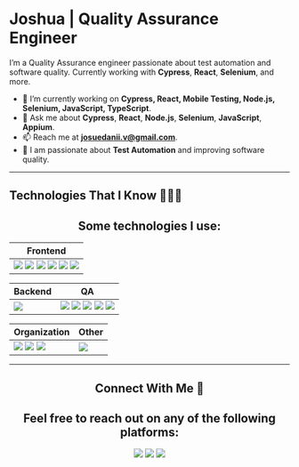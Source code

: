 # Joshua | Quality Assurance Engineer

I’m a Quality Assurance engineer passionate about test automation and software quality. Currently working with **Cypress**, **React**, **Selenium**, and more.

- 🔭 I’m currently working on **Cypress, React, Mobile Testing, Node.js, Selenium, JavaScript, TypeScript**.
- 💬 Ask me about **Cypress**, **React**, **Node.js**, **Selenium**, **JavaScript**, **Appium**.
- 📫 Reach me at **josuedanii.v@gmail.com**.
- 🎯 I am passionate about **Test Automation** and improving software quality.

---

## Technologies That I Know 👨🏻‍💻

<h2 align="center"> Some technologies I use: </h2>

<div align="center">
  
| Frontend |
| -------- |
| <!-- FRONTEND --> <!-- ReactJS --> <img src="https://img.shields.io/badge/React-20232A?style=for-the-badge&logo=react&logoColor=61DAFB" /> <!-- HTML5 --> <img src="https://img.shields.io/badge/HTML5-E34F26?style=for-the-badge&logo=html5&logoColor=white" /> <!-- CSS --> <img src="https://img.shields.io/badge/CSS3-1572B6?style=for-the-badge&logo=css3&logoColor=white" /> <!-- Tailwind --> <img src="https://img.shields.io/badge/Tailwind_CSS-38B2AC?style=for-the-badge&logo=tailwind-css&logoColor=white" /> <!-- Typescript --> <img src="https://img.shields.io/badge/TypeScript-007ACC?style=for-the-badge&logo=typescript&logoColor=white" /> <!-- Javascript --> <img src="https://img.shields.io/badge/JavaScript-323330?style=for-the-badge&logo=javascript&logoColor=F7DF1E" />
  
</div>

<div align="center"> 
  
| Backend | QA |
| ------- | -- |
| <!-- BACKEND --> <!-- Docker --> <img src="https://img.shields.io/badge/Docker-2CA5E0?style=for-the-badge&logo=docker&logoColor=white" />                                                       | <!-- QA --> <img src="https://img.shields.io/badge/Cypress-17202C?style=for-the-badge&logo=cypress&logoColor=white" /> <img src="https://img.shields.io/badge/Postman-FF6C37?style=for-the-badge&logo=Postman&logoColor=white" /> <!-- Appium --> <img src="https://img.shields.io/badge/Appium-25B6B2?style=for-the-badge&logo=Appium&logoColor=white" /> <!-- Selenium --> <img src="https://img.shields.io/badge/Selenium-43B02A?style=for-the-badge&logo=selenium&logoColor=white" /> <!-- JUnit --> <img src="https://img.shields.io/badge/JUnit-25A162?style=for-the-badge&logo=JUnit&logoColor=white" />
  
</div>

<div align="center">

| Organization | Other |
| ------------ | ----- |
| <!-- ORGANIZATION --> <img src="https://img.shields.io/badge/Jira-0052CC?style=for-the-badge&logo=Jira&logoColor=white" /> <img src="https://img.shields.io/badge/Slack-4A154B?style=for-the-badge&logo=slack&logoColor=white" /> <img src="https://img.shields.io/badge/Notion-000000?style=for-the-badge&logo=notion&logoColor=white" /> | <!-- OTHER --> <img src="https://img.shields.io/badge/Burp%20Suite-8B0000?style=for-the-badge&logo=burp-suite&logoColor=white" /> </div>

---

<h2 align="center"> Connect With Me 🤝 </h2>
<h2 align="center"> Feel free to reach out on any of the following platforms: </h2>

<div align="center">
  <a href="https://www.linkedin.com/in/josue-venegas-116608241/"><img src="https://img.shields.io/badge/LinkedIn-0077B5?style=for-the-badge&logo=linkedin&logoColor=white" /></a> 
  <a href="https://x.com/Peluchitoxx"><img src="https://img.shields.io/badge/Twitter-1DA1F2?style=for-the-badge&logo=twitter&logoColor=white" /></a> 
  <a href="https://www.instagram.com/josuedanii_v/"><img src="https://img.shields.io/badge/Instagram-E4405F?style=for-the-badge&logo=instagram&logoColor=white" /></a> 
</div>